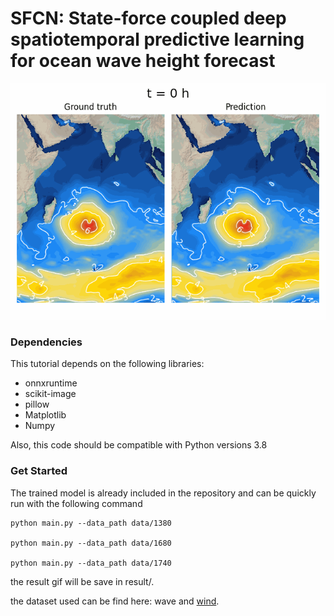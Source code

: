 # SFCN: State-force coupled deep spatiotemporal predictive learning for ocean wave height forecast



![](https://github.com/Prevalenter/sfcn/blob/main/imgs/result.gif)



### Dependencies

This tutorial depends on the following libraries:

* onnxruntime
* scikit-image
* pillow
* Matplotlib
* Numpy

Also, this code should be compatible with Python versions 3.8



### Get Started

The trained model is already included in the repository and can be quickly run with the following command

```
python main.py --data_path data/1380

python main.py --data_path data/1680

python main.py --data_path data/1740
```

the result gif will be save in result/.



the dataset used can be find here: wave and [wind](https://rda.ucar.edu/datasets/ds094.2/#!access).